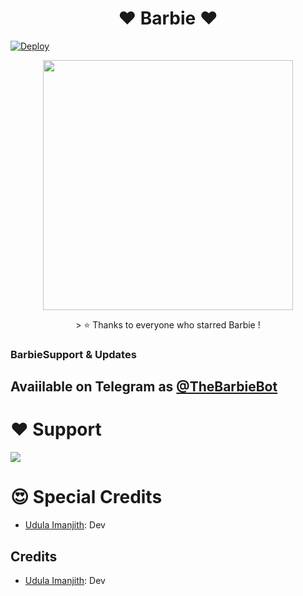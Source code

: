 <h1 align="center"><b> ❤️ Barbie ❤️</b></h1>

[![Deploy](https://www.herokucdn.com/deploy/button.svg)](https://heroku.com/deploy?template=https://github.com/UdulaImanjith/TheBarbieBot)
<p align="center"><a href="https://t.me/Ezila_Updates"><img src="https://telegra.ph/file/10dd6f26b891855c9e38b.jpg" width="400"></a></p>
<p align="center">
> ⭐️ Thanks to everyone who starred Barbie !

### BarbieSupport & Updates
## Avaiilable on Telegram as [@TheBarbieBot](https://t.me/TheBarbieBot)

# ❤️ Support
<a href="https://t.me/UIBots_Support"><img src="https://img.shields.io/badge/Join-Telegram%20Channel-red.svg?logo=Telegram"></a>

 # 😍 Special Credits
 
 - [Udula Imanjith](https://github.com/UdulaImanjith): Dev

 
 ## Credits

- [Udula Imanjith](https://github.com/UdulaImanjith): Dev
